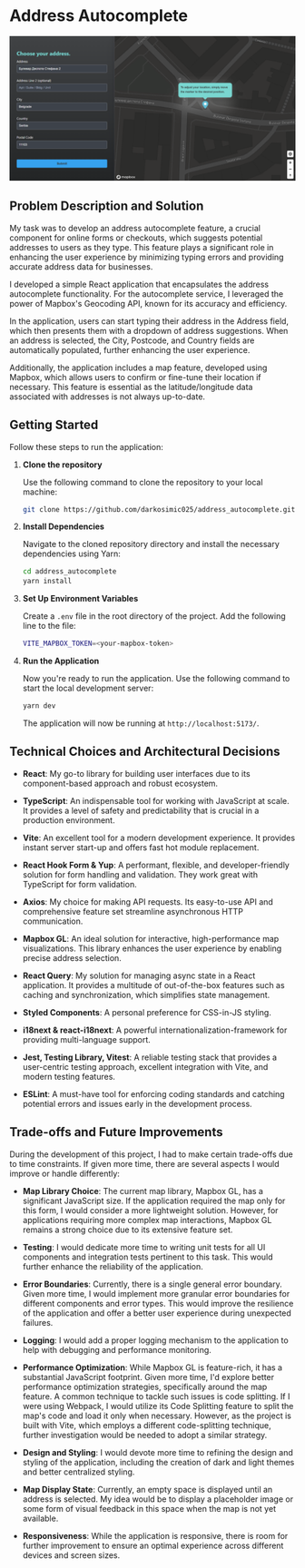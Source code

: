 # Address Autocomplete

![App Screenshot](app_preview/app_preview.png)

## Problem Description and Solution

My task was to develop an address autocomplete feature, a crucial component for online forms or checkouts, which suggests potential addresses to users as they type. This feature plays a significant role in enhancing the user experience by minimizing typing errors and providing accurate address data for businesses.

I developed a simple React application that encapsulates the address autocomplete functionality. For the autocomplete service, I leveraged the power of Mapbox's Geocoding API, known for its accuracy and efficiency.

In the application, users can start typing their address in the Address field, which then presents them with a dropdown of address suggestions. When an address is selected, the City, Postcode, and Country fields are automatically populated, further enhancing the user experience.

Additionally, the application includes a map feature, developed using Mapbox, which allows users to confirm or fine-tune their location if necessary. This feature is essential as the latitude/longitude data associated with addresses is not always up-to-date.

## Getting Started

Follow these steps to run the application:

1. **Clone the repository**

   Use the following command to clone the repository to your local machine:

   ```bash
   git clone https://github.com/darkosimic025/address_autocomplete.git
   ```

2. **Install Dependencies**

   Navigate to the cloned repository directory and install the necessary dependencies using Yarn:

   ```bash
   cd address_autocomplete
   yarn install
   ```

3. **Set Up Environment Variables**

   Create a `.env` file in the root directory of the project. Add the following line to the file:

   ```bash
   VITE_MAPBOX_TOKEN=<your-mapbox-token>
   ```

4. **Run the Application**

   Now you're ready to run the application. Use the following command to start the local development server:

   ```bash
   yarn dev
   ```

   The application will now be running at `http://localhost:5173/`.

## Technical Choices and Architectural Decisions

- **React**: My go-to library for building user interfaces due to its component-based approach and robust ecosystem.

- **TypeScript**: An indispensable tool for working with JavaScript at scale. It provides a level of safety and predictability that is crucial in a production environment.

- **Vite**: An excellent tool for a modern development experience. It provides instant server start-up and offers fast hot module replacement.

- **React Hook Form & Yup**: A performant, flexible, and developer-friendly solution for form handling and validation. They work great with TypeScript for form validation.

- **Axios**: My choice for making API requests. Its easy-to-use API and comprehensive feature set streamline asynchronous HTTP communication.

- **Mapbox GL**: An ideal solution for interactive, high-performance map visualizations. This library enhances the user experience by enabling precise address selection.

- **React Query**: My solution for managing async state in a React application. It provides a multitude of out-of-the-box features such as caching and synchronization, which simplifies state management.

- **Styled Components**: A personal preference for CSS-in-JS styling.

- **i18next & react-i18next**: A powerful internationalization-framework for providing multi-language support.

- **Jest, Testing Library, Vitest**: A reliable testing stack that provides a user-centric testing approach, excellent integration with Vite, and modern testing features.

- **ESLint**: A must-have tool for enforcing coding standards and catching potential errors and issues early in the development process.

## Trade-offs and Future Improvements

During the development of this project, I had to make certain trade-offs due to time constraints. If given more time, there are several aspects I would improve or handle differently:

- **Map Library Choice**: The current map library, Mapbox GL, has a significant JavaScript size. If the application required the map only for this form, I would consider a more lightweight solution. However, for applications requiring more complex map interactions, Mapbox GL remains a strong choice due to its extensive feature set.

- **Testing**: I would dedicate more time to writing unit tests for all UI components and integration tests pertinent to this task. This would further enhance the reliability of the application.

- **Error Boundaries**: Currently, there is a single general error boundary. Given more time, I would implement more granular error boundaries for different components and error types. This would improve the resilience of the application and offer a better user experience during unexpected failures.

- **Logging**: I would add a proper logging mechanism to the application to help with debugging and performance monitoring.

- **Performance Optimization**: While Mapbox GL is feature-rich, it has a substantial JavaScript footprint. Given more time, I'd explore better performance optimization strategies, specifically around the map feature. A common technique to tackle such issues is code splitting. If I were using Webpack, I would utilize its Code Splitting feature to split the map's code and load it only when necessary. However, as the project is built with Vite, which employs a different code-splitting technique, further investigation would be needed to adopt a similar strategy.

- **Design and Styling**: I would devote more time to refining the design and styling of the application, including the creation of dark and light themes and better centralized styling.

- **Map Display State**: Currently, an empty space is displayed until an address is selected. My idea would be to display a placeholder image or some form of visual feedback in this space when the map is not yet available.

- **Responsiveness**: While the application is responsive, there is room for further improvement to ensure an optimal experience across different devices and screen sizes.
